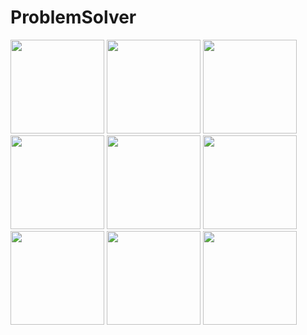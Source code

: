 # ProblemSolver

<img src="https://user-images.githubusercontent.com/97303474/211916265-758ed0cf-5841-4e0e-ac03-de104de60bcb.png" width="150"/> <img src="https://user-images.githubusercontent.com/97303474/211916266-19d57cfa-df6d-4dae-baaf-e0808f1d0b3a.png" width="150"/> <img src="https://user-images.githubusercontent.com/97303474/211916270-b4fa06a2-f957-4e25-bbaf-b932848d18f7.png" width="150"/> <img src="https://user-images.githubusercontent.com/97303474/211916272-412144d0-6b21-490b-9f31-b4d4c7f33781.png" width="150"/> <img src="https://user-images.githubusercontent.com/97303474/211916273-44fa4619-72aa-4b3c-8269-ddf981cf35c4.png" width="150"/> <img src="https://user-images.githubusercontent.com/97303474/211916274-a6ff9959-2573-4991-8381-015b2353d683.png" width="150"/> <img src="https://user-images.githubusercontent.com/97303474/211916276-75381835-a084-4fff-9e1d-524c85cdd259.png" width="150"/>
<img src="https://user-images.githubusercontent.com/97303474/211916279-dfd2ba30-3e79-412a-8e0e-00e1edd4343d.png" width="150"/> <img src="https://user-images.githubusercontent.com/97303474/211916280-24e42855-444a-454c-bf49-ef0048563057.png" width="150"/>

